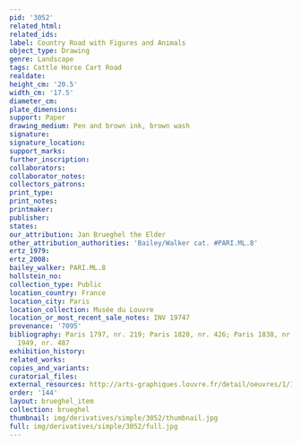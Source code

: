 ```yaml
---
pid: '3052'
related_html: 
related_ids: 
label: Country Road with Figures and Animals
object_type: Drawing
genre: Landscape
tags: Cattle Horse Cart Road
realdate: 
height_cm: '20.5'
width_cm: '17.5'
diameter_cm: 
plate_dimensions: 
support: Paper
drawing_medium: Pen and brown ink, brown wash
signature: 
signature_location: 
support_marks: 
further_inscription: 
collaborators: 
collaborator_notes: 
collectors_patrons: 
print_type: 
print_notes: 
printmaker: 
publisher: 
states: 
our_attribution: Jan Brueghel the Elder
other_attribution_authorities: 'Bailey/Walker cat. #PARI.ML.8'
ertz_1979: 
ertz_2008: 
bailey_walker: PARI.ML.8
hollstein_no: 
collection_type: Public
location_country: France
location_city: Paris
location_collection: Musée du Louvre
location_or_most_recent_sale_notes: INV 19747
provenance: '7095'
bibliography: Paris 1797, nr. 219; Paris 1820, nr. 426; Paris 1838, nr. 731; Lugt
  1949, nr. 487
exhibition_history: 
related_works: 
copies_and_variants: 
curatorial_files: 
external_resources: http://arts-graphiques.louvre.fr/detail/oeuvres/1/109889-Route-de-campagne-animee-de-figures-et-danimaux
order: '144'
layout: brueghel_item
collection: brueghel
thumbnail: img/derivatives/simple/3052/thumbnail.jpg
full: img/derivatives/simple/3052/full.jpg
---
```

